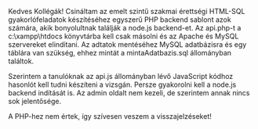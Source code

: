 Kedves Kollégák! Csináltam az emelt szintű szakmai érettségi HTML-SQL gyakorlófeladatok készítéséhez egyszerű PHP backend sablont azok számára, akik bonyolultnak találják a node.js backend-et.
Az api.php-t a c:\xampp\htdocs könyvtárba kell csak másolni és az Apache és MySQL szervereket elindítani.
Az adtatok mentéséhez MySQL adatbázisra és egy táblára van szükség, ehhez mintát a mintaAdatbazis.sql állományban találtok.

Szerintem a tanulóknak az api.js állományban lévő JavaScript kódhoz hasonlót kell tudni készíteni a vizsgán.
Persze gyakorolni kell a node.js backend indítását is.
Az admin oldalt nem kezeli, de szerintem annak nincs sok jelentősége.

A PHP-hez nem értek, így szívesen veszem a visszajelzéseket!
